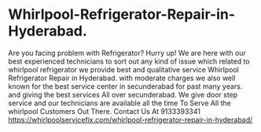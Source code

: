 # Whirlpool-Refrigerator-Repair-in-Hyderabad.
Are you facing problem with Refrigerator? Hurry up! We are here with our best experienced technicians to sort out any kind of issue which related to whirlpool refrigerator we provide best and qualitative service  Whirlpool Refrigerator Repair in Hyderabad. with moderate charges we also well known for the best service center in secunderabad for past many years.  and giving the best services All over secunderabad. We give door step service and our technicians are available all the time To Serve All the whirlpool Customers Out There. Contact Us At 9133393341 https://whirlpoolservicefix.com/whirlpool-refrigerator-repair-in-hyderabad/
